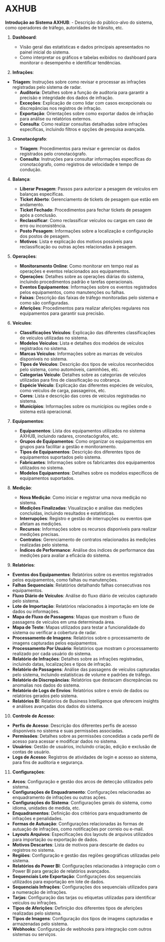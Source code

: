 # AXHUB 
**Introdução ao Sistema AXHUB**:
    - Descrição do público-alvo do sistema, como operadores de tráfego, autoridades de trânsito, etc.

1. **Dashboard**:
    - Visão geral das estatísticas e dados principais apresentados no painel inicial do sistema.
    - Como interpretar os gráficos e tabelas exibidos no dashboard para monitorar o desempenho e identificar tendências.

2. **Infrações**:
- **Triagem**: Instruções sobre como revisar e processar as infrações registradas pelo sistema de radar.
  - **Auditoria**: Detalhes sobre a função de auditoria para garantir a precisão e integridade dos dados de infração.
  - **Exceções**: Explicação de como lidar com casos excepcionais ou discrepâncias nos registros de infração.
  - **Exportação**: Orientações sobre como exportar dados de infração para análise ou relatórios externos.
  - **Consulta**: Como realizar consultas detalhadas sobre infrações específicas, incluindo filtros e opções de pesquisa avançada.

3. **Cronotacógrafo**:
    - **Triagem**: Procedimentos para revisar e gerenciar os dados registrados pelo cronotacógrafo.
    - **Consulta**: Instruções para consultar informações específicas do cronotacógrafo, como registros de velocidade e tempo de condução.

4. **Balança**:
    - **Liberar Pesagem**: Passos para autorizar a pesagem de veículos em balanças específicas.
    - **Ticket Aberto**: Gerenciamento de tickets de pesagem que estão em andamento.
    - **Ticket Fechado**: Procedimentos para fechar tickets de pesagem após a conclusão.
    - **Reclassificar**: Como reclassificar veículos ou cargas em caso de erro ou inconsistência.
    - **Posto Pesagem**: Informações sobre a localização e configuração dos postos de pesagem.
    - **Motivos**: Lista e explicação dos motivos possíveis para reclassificação ou outras ações relacionadas à pesagem.

5. **Operações**:
    - **Monitoramento Online**: Como monitorar em tempo real as operações e eventos relacionados aos equipamentos.
    - **Operações**: Detalhes sobre as operações diárias do sistema, incluindo procedimentos padrão e tarefas operacionais.
    - **Eventos Equipamentos**: Informações sobre os eventos registrados pelos equipamentos, como manutenções ou falhas.
    - **Faixas**: Descrição das faixas de tráfego monitoradas pelo sistema e como são configuradas.
    - **Aferições**: Procedimentos para realizar aferições regulares nos equipamentos para garantir sua precisão.

6. **Veículos**:
    - **Classificações Veículos**: Explicação das diferentes classificações de veículos utilizadas no sistema.
    - **Modelos Veículos**: Lista e detalhes dos modelos de veículos registrados no sistema.
    - **Marcas Veículos**: Informações sobre as marcas de veículos disponíveis no sistema.
    - **Tipos de Veículos**: Descrição dos tipos de veículos reconhecidos pelo sistema, como automóveis, caminhões, etc.
    - **Categorias Veículo**: Detalhes sobre as categorias de veículos utilizadas para fins de classificação ou cobrança.
    - **Espécie Veículo**: Explicação das diferentes espécies de veículos, como veículos de carga, passageiros, etc.
    - **Cores**: Lista e descrição das cores de veículos registradas no sistema.
    - **Municípios**: Informações sobre os municípios ou regiões onde o sistema está operacional.

7. **Equipamentos**:
    - **Equipamentos**: Lista dos equipamentos utilizados no sistema AXHUB, incluindo radares, cronotacógrafos, etc.
    - **Grupos de Equipamentos**: Como organizar os equipamentos em grupos para facilitar a gestão e monitoramento.
    - **Tipos de Equipamentos**: Descrição dos diferentes tipos de equipamentos suportados pelo sistema.
    - **Fabricantes**: Informações sobre os fabricantes dos equipamentos utilizados no sistema.
    - **Modelos Equipamentos**: Detalhes sobre os modelos específicos de equipamentos suportados.

8. **Medição**:
    - **Nova Medição**: Como iniciar e registrar uma nova medição no sistema.
    - **Medições Finalizadas**: Visualização e análise das medições concluídas, incluindo resultados e estatísticas.
    - **Interrupções**: Registro e gestão de interrupções ou eventos que afetam as medições.
    - **Recursos**: Informações sobre os recursos disponíveis para realizar medições precisas.
    - **Contratos**: Gerenciamento de contratos relacionados às medições realizadas pelo sistema.
    - **Índices de Performance**: Análise dos índices de performance das medições para avaliar a eficácia do sistema.


9. **Relatórios**:
- **Eventos dos Equipamentos**: Relatórios sobre os eventos registrados pelos equipamentos, como falhas ou manutenções.
- **Falhas Sequenciais**: Relatórios detalhando falhas consecutivas nos equipamentos.
- **Fluxo Diário de Veículos**: Análise do fluxo diário de veículos capturado pelo sistema.
- **Lote de Importação**: Relatórios relacionados à importação em lote de dados ou informações.
- **Mapa de Fluxo de Passagens**: Mapas que mostram o fluxo de passagens de veículos em uma determinada área.
- **Mapa de Teste**: Mapas utilizados para testar a funcionalidade do sistema ou verificar a cobertura de radar.
- **Processamento de Imagens**: Relatórios sobre o processamento de imagens capturadas pelos equipamentos.
- **Processamento Por Usuário**: Relatórios que mostram o processamento realizado por cada usuário do sistema.
- **Relatório de Infrações**: Detalhes sobre as infrações registradas, incluindo datas, localizações e tipos de infração.
- **Relatório de Passagens**: Análise das passagens de veículos capturadas pelo sistema, incluindo estatísticas de volume e padrões de tráfego.
- **Relatório de Discrepâncias**: Relatórios que destacam discrepâncias ou anomalias nos dados do sistema.
- **Relatório de Logs de Envios**: Relatórios sobre o envio de dados ou relatórios gerados pelo sistema.
- **Relatórios BI**: Relatórios de Business Intelligence que oferecem insights e análises avançadas dos dados do sistema.

10. **Controle de Acesso**:
- **Perfis de Acesso**: Descrição dos diferentes perfis de acesso disponíveis no sistema e suas permissões associadas.
- **Permissões**: Detalhes sobre as permissões concedidas a cada perfil de acesso para acessar e modificar dados no sistema.
- **Usuários**: Gestão de usuários, incluindo criação, edição e exclusão de contas de usuário.
- **Logs de Acesso**: Registros de atividades de login e acesso ao sistema, para fins de auditoria e segurança.

11. **Configurações**:
- **Arcos**: Configuração e gestão dos arcos de detecção utilizados pelo sistema.
- **Configurações de Enquadramento**: Configurações relacionadas ao enquadramento de infrações ou outras ações.
- **Configurações do Sistema**: Configurações gerais do sistema, como idioma, unidades de medida, etc.
- **Enquadramentos**: Definição dos critérios para enquadramento de infrações e penalidades.
- **Formas de Autuação**: Configurações relacionadas às formas de autuação de infrações, como notificações por correio ou e-mail.
- **Layouts Arquivos**: Especificações dos layouts de arquivos utilizados para importação ou exportação de dados.
- **Motivos Descartes**: Lista de motivos para descarte de dados ou registros no sistema.
- **Regiões**: Configuração e gestão das regiões geográficas utilizadas pelo sistema.
- **Relatórios do Power BI**: Configurações relacionadas à integração com o Power BI para geração de relatórios avançados.
- **Sequenciais Lote Exportação**: Configurações dos sequenciais utilizados para exportação em lote de dados.
- **Sequenciais Infrações**: Configurações dos sequenciais utilizados para a numeração de infrações.
- **Tarjas**: Configuração das tarjas ou etiquetas utilizadas para identificar veículos ou infrações.
- **Tipos de Aferições**: Definição dos diferentes tipos de aferições realizadas pelo sistema.
- **Tipos de Imagens**: Configuração dos tipos de imagens capturadas e armazenadas pelo sistema.
- **Webhooks**: Configuração de webhooks para integração com outros sistemas ou serviços.

